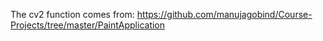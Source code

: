 The cv2 function comes from:
https://github.com/manujagobind/Course-Projects/tree/master/PaintApplication
